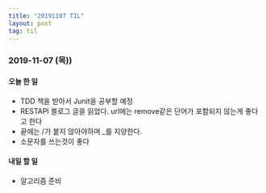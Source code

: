 ```yaml
---
title: "20191107 TIL"
layout: post
tag: til
---
```


### 2019-11-07 (목))
#### 오늘 한 일  
- TDD 책을 받아서 Junit을 공부할 예정
- RESTAPI 블로그 글을 읽었다. url에는 remove같은 단어가 포함되지 않는게 좋다고 한다
- 끝에는 /가 붙지 않아야하며 _를 지양한다. 
- 소문자를 쓰는것이 좋다


#### 내일 할 일
- 알고리즘 준비


